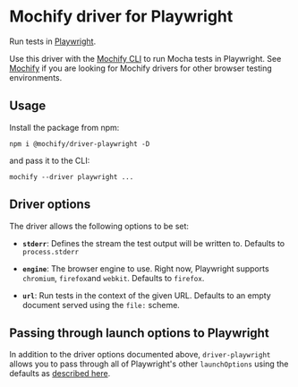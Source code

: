 # Mochify driver for Playwright

Run tests in [Playwright][web].

Use this driver with the [Mochify CLI][cli] to run Mocha tests in Playwright. See [Mochify][mochify-docs] if you are looking for Mochify drivers for other browser testing environments.

[web]: https://playwright.dev
[mochify-docs]: https://github.com/mochify-js
[cli]: https://github.com/mochify-js/cli

## Usage

Install the package from npm:

```
npm i @mochify/driver-playwright -D
```

and pass it to the CLI:

```
mochify --driver playwright ...
```

## Driver options

The driver allows the following options to be set:

- **`stderr`**: Defines the stream the test output will be written to. Defaults to `process.stderr`

- **`engine`**: The browser engine to use. Right now, Playwright supports `chromium`, `firefox`and `webkit`. Defaults to `firefox`.

- **`url`**: Run tests in the context of the given URL. Defaults to an empty document served using the `file:` scheme.

## Passing through launch options to Playwright

In addition to the driver options documented above, `driver-playwright` allows you to pass through all of Playwright's other `launchOptions` using the defaults as [described here][launch-options].

[launch-options]: https://playwright.dev/docs/api/class-browsertype#browser-type-launch
